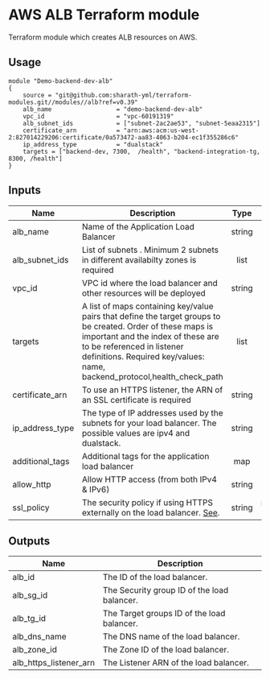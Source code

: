 # AWS ALB Terraform module

Terraform module which creates ALB resources on AWS.

## Usage

```hcl
module "Demo-backend-dev-alb"
{
    source = "git@github.com:sharath-yml/terraform-modules.git//modules//alb?ref=v0.39"
    alb_name                  = "demo-backend-dev-alb"
    vpc_id                    = "vpc-60191319"
    alb_subnet_ids            = ["subnet-2ac2ae53", "subnet-5eaa2315"]
    certificate_arn           = "arn:aws:acm:us-west-2:827014229206:certificate/0a573472-aa83-4063-b204-ec1f355286c6"
    ip_address_type           = "dualstack"
    targets = ["backend-dev, 7300,  /health", "backend-integration-tg, 8300, /health"]
}
```
<!-- BEGINNING OF PRE-COMMIT-TERRAFORM DOCS HOOK -->
## Inputs

| Name | Description | Type | Default | Required |
|------|-------------|:----:|:-----:|:-----:|
| alb_name | Name of the Application  Load Balancer | string | - | yes |
| alb_subnet_ids | List of subnets . Minimum 2 subnets in different availabilty zones is required | list | - | yes |
| vpc_id | VPC id where the load balancer and other resources will be deployed | string | - | yes |
| targets | A list of maps containing key/value pairs that define the target groups to be created. Order of these maps is important and the index of these are to be referenced in listener definitions. Required key/values: name, backend_protocol,health_check_path | list | - | yes |
| certificate_arn |  To use an HTTPS listener, the ARN of an SSL certificate is required | string | - | yes |
| ip_address_type |  The type of IP addresses used by the subnets for your load balancer. The possible values are ipv4 and dualstack. | string | - | yes |
| additional_tags |  Additional tags for the application load balancer | map | [ ] | no |
| allow_http | Allow HTTP access (from both IPv4 & IPv6)  | string | 0 | no |
| ssl_policy | The security policy if using HTTPS externally on the load balancer. [See](https://docs.aws.amazon.com/elasticloadbalancing/latest/classic/elb-security-policy-table.html). | string | `ELBSecurityPolicy-2016-08` | no |

<!-- END OF PRE-COMMIT-TERRAFORM DOCS HOOK -->

## Outputs

| Name | Description |
|------|-------------|
| alb_id | The ID of the load balancer. |
| alb_sg_id | The Security group ID of the load balancer. |
| alb_tg_id | The Target groups ID of the load balancer. |
| alb_dns_name | The DNS name of the load balancer. |
| alb_zone_id | The Zone ID of the load balancer. |
| alb_https_listener_arn | The Listener ARN of the load balancer. |

